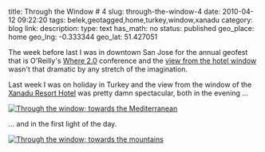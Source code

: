 title: Through the Window # 4
slug: through-the-window-4
date: 2010-04-12 09:22:20
tags: belek,geotagged,home,turkey,window,xanadu
category: blog
link: 
description: 
type: text
has_math: no
status: published
geo_place: home
geo_lng: -0.333344
geo_lat: 51.427051

The week before last I was in downtown San Jose for the annual geofest that is O'Reilly's [Where 2.0](/2010/04/03/where-2-0-hype-or-local/ "/2010/04/03/where-2-0-hype-or-local/") conference and the [view from the hotel window](/2010/03/30/through-the-window-3/ "/2010/03/30/through-the-window-3/") wasn't that dramatic by any stretch of the imagination.

Last week I was on holiday in Turkey and the view from the window of the [Xanadu Resort Hotel](http://www.xanaduhotels.com.tr/hotels.asp?hotelID=1&hotel=Xanadu-Resort-Hotel&lang=EN "http://www.xanaduhotels.com.tr/hotels.asp?hotelID=1&hotel=Xanadu-Resort-Hotel&lang=EN") was pretty damn spectacular, both in the evening ...

[![Through the window; towards the Mediterranean](http://farm5.static.flickr.com/4011/4511411506_663e1cf2fd.jpg)](http://www.flickr.com/photos/vicchi/4511411506/ "Through the window; towards the Mediterranean")

... and in the first light of the day.

[![Through the window; towards the mountains](http://farm5.static.flickr.com/4008/4510835063_eaf0d0eb20.jpg)](http://www.flickr.com/photos/vicchi/4510835063/ "Through the window; towards the mountains")




